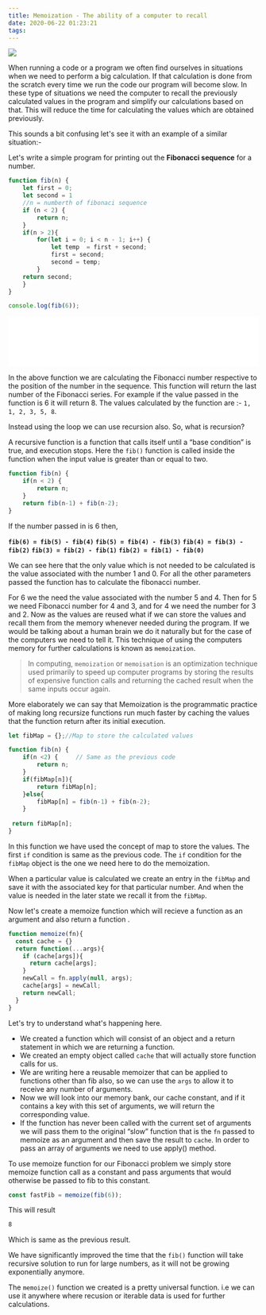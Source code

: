 ```yaml
---
title: Memoization - The ability of a computer to recall
date: 2020-06-22 01:23:21
tags:
---
```

<img src="https://schoolplus.com.sg/wp-content/uploads/2017/10/Tips-to-improve-your-child-memory-1038x526.png"/>

When running a code or a program we often find ourselves in situations when we need to perform a big calculation. If that calculation is done from the scratch every time we run the code our program will become slow. In these type of situations we need the computer to recall the previously calculated values in the program and simplify our calculations based on that. This will reduce the time for calculating the values which are obtained previously.

This sounds a bit confusing let's see it with an example of a similar situation:-

Let's write a simple program for printing out the **Fibonacci sequence** for a number.
```js
function fib(n) {
    let first = 0;
    let second = 1
    //n = numberth of fibonaci sequence
    if (n < 2) {
        return n;
    }
    if(n > 2){
        for(let i = 0; i < n - 1; i++) {
            let temp  = first + second;
            first = second;
            second = temp;
        }
    return second;
    }
}

console.log(fib(6));
```
<iframe width="100%" height="100" src="//jsfiddle.net/mohitmogambo/d2a3zn64/1/embedded/result/dark/" allowfullscreen="allowfullscreen" allowpaymentrequest frameborder="0"></iframe>

In the above function we are calculating the Fibonacci number respective to the position of the number in the sequence. This function will return the last number of the Fibonacci series. For example if the value passed in the function is 6 it will return 8. The values calculated by the function are :-
`1, 1, 2, 3, 5, 8`.

Instead using the loop we can use recursion also. So, what is recursion?

A recursive function is a function that calls itself until a “base condition” is true, and execution stops. Here the `fib()` function is called inside the function when the input value is greater than or equal to two.
```js
function fib(n) {
    if(n < 2) {
        return n;
    }
    return fib(n-1) + fib(n-2);
}
```

If the number passed in is 6 then,

**`fib(6) = fib(5) - fib(4)`**
**`fib(5) = fib(4) - fib(3)`**
**`fib(4) = fib(3) - fib(2)`**
**`fib(3) = fib(2) - fib(1)`**
**`fib(2) = fib(1) - fib(0)`**

We can see here that the only value which is not needed to be calculated is the value associated with the number 1 and 0. For all the other parameters passed the function has to calculate the fibonacci number.

For 6 we the need the value associated with the number 5 and 4. Then for 5 we need Fibonacci number for 4 and 3, and for 4 we need the number for 3 and 2. Now as the values are reused what if we can store the values and recall them from the memory whenever needed during the program. If we would be talking about a human brain we do it naturally but for the case of the computers we need to tell it. This technique of using the computers memory for further calculations is known as `memoization`.

>In computing, `memoization` or `memoisation` is an optimization technique used primarily to speed up computer programs by storing the results of expensive function calls and returning the cached result when the same inputs occur again.

More elaborately we can say that Memoization is the programmatic practice of making long recursize functions run much faster by caching the values that the function return after its initial execution.

```js
let fibMap = {};//Map to store the calculated values

function fib(n) {
    if(n <2) {     // Same as the previous code
        return n;
    }
    if(fibMap[n]){
        return fibMap[n];
    }else{
        fibMap[n] = fib(n-1) + fib(n-2);
    }
 
 return fibMap[n];
}
```
In this function we have used the concept of map to store the values. The first `if` condition is same as the previous code. The `if` condition for the `fibMap` object is the one we need here to do the memoization.

When a particular value is calculated we create an entry in the `fibMap` and save it with the associated key for that particular number. And when the value is needed in the later state we recall it from the `fibMap`.

Now let's create a memoize function which will recieve a function as an argument and also return a function .

```js
function memoize(fn){
  const cache = {}
  return function(...args){
    if (cache[args]){
      return cache[args];
    }
    newCall = fn.apply(null, args);
    cache[args] = newCall;
    return newCall;
  }
}
```
Let's try to understand what's happening here.

* We created a function which will consist of an object and a return statement in which we are returning a function.
* We created an empty object called `cache` that will actually store function calls for us.
* We are writing here a reusable memoizer that can be applied to functions other than fib also, so we can use the `args` to allow it to receive any number of arguments.
* Now we will look into our memory bank, our cache constant, and if it contains a key with this set of arguments, we will return the corresponding value.
* If the function has never been called with the current set of arguments we will pass them to the original “slow” function that is the `fn` passed to memoize as an argument and then save the result to `cache`. In order to pass an array of arguments we need to use apply() method.

To use memoize function for our Fibonacci problem we simply store memoize function call as a constant and pass arguments that would otherwise be passed to fib to this constant.
```js
const fastFib = memoize(fib(6));
```
This will result
```bash
8
```
Which is same as the previous result.

We have significantly improved the time that the `fib()` function will take recursive solution to run for large numbers, as it will not be growing exponentially anymore.

The `memoize()` function we created is a pretty universal function. i.e we can use it anywhere where recusion or iterable data is used for further calculations.
